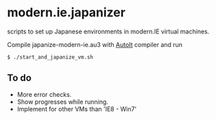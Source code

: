 modern.ie.japanizer
===================

scripts to set up Japanese environments in modern.IE virtual machines.

Compile japanize-modern-ie.au3 with [AutoIt](http://www.autoitscript.com/site/autoit/) compiler and run

```
$ ./start_and_japanize_vm.sh
```


To do
-----

* More error checks.
* Show progresses while running.
* Implement for other VMs than 'IE8 - Win7'
